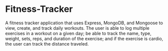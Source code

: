 # Fitness-Tracker
A fitness tracker application that uses Express, MongoDB, and Mongoose to view, create, and track daily workouts. The user is able to log multiple exercises in a workout on a given day; be able to track the name, type, weight, sets, reps, and duration of the exercise; and if the exercise is cardio, the user can track the distance traveled.
